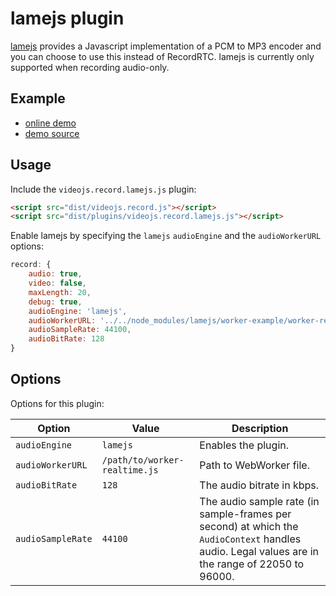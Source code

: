 # lamejs plugin

[lamejs](https://github.com/zhuker/lamejs) provides a Javascript
implementation of a PCM to MP3 encoder and you can choose to use this
instead of RecordRTC. lamejs is currently only supported when recording
audio-only.

## Example

- [online demo](https://collab-project.github.io/videojs-record/demo/audio-only-lamejs.html)
- [demo source](https://github.com/collab-project/videojs-record/blob/master/examples/plugins/audio-only-lamejs.html)

## Usage

Include the `videojs.record.lamejs.js` plugin:

```html
<script src="dist/videojs.record.js"></script>
<script src="dist/plugins/videojs.record.lamejs.js"></script>
```

Enable lamejs by specifying the `lamejs` `audioEngine` and the
`audioWorkerURL` options:

```javascript
record: {
    audio: true,
    video: false,
    maxLength: 20,
    debug: true,
    audioEngine: 'lamejs',
    audioWorkerURL: '../../node_modules/lamejs/worker-example/worker-realtime.js',
    audioSampleRate: 44100,
    audioBitRate: 128
}
```

## Options

Options for this plugin:

| Option | Value | Description |
| --- | --- | --- |
| `audioEngine` | `lamejs` | Enables the plugin. |
| `audioWorkerURL` | `/path/to/worker-realtime.js` | Path to WebWorker file. |
| `audioBitRate` | `128` | The audio bitrate in kbps. |
| `audioSampleRate` | `44100` | The audio sample rate (in sample-frames per second) at which the `AudioContext` handles audio. Legal values are in the range of 22050 to 96000. |
